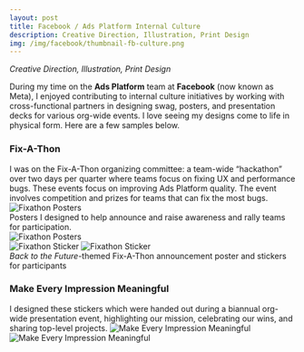 ```yaml
---
layout: post
title: Facebook / Ads Platform Internal Culture
description: Creative Direction, Illustration, Print Design
img: /img/facebook/thumbnail-fb-culture.png
---
```


<i>Creative Direction, Illustration, Print Design</i>

During my time on the <strong>Ads Platform</strong> team at <strong>Facebook</strong> (now known as Meta), I enjoyed contributing to internal culture initiatives by working with cross-functional partners in designing swag, posters, and presentation decks for various org-wide events. I love seeing my designs come to life in physical form. Here are a few samples below.

<h3> Fix-A-Thon </h3>
I was on the Fix-A-Thon organizing committee: a team-wide “hackathon” over two days per quarter where teams focus on fixing UX and performance bugs. These events focus on improving Ads Platform quality. The event involves competition and prizes for teams that can fix the most bugs.

<img class="col three" src="{{ site.baseurl }}/img/facebook/fixathon-mockup-3.png" alt="Fixathon Posters" title="Fixathon Posters"/>
<div class="col three caption">
Posters I designed to help announce and raise awareness and rally teams for participation.
</div>
<img class="col three" src="{{ site.baseurl }}/img/facebook/fixathon-mockup-1.png" alt="Fixathon Posters" title="Fixathon Posters"/>

<br>
<img class="col two" src="{{ site.baseurl }}/img/facebook/fixathon-sticker-1.png" alt="Fixathon Sticker" title="Fixathon Sticker"/>
<img class="col one" src="{{ site.baseurl }}/img/facebook/fixathon-sticker-3.png" alt="Fixathon Sticker" title="Fixathon Sticker"/>
<div class="col three caption">
<i>Back to the Future</i>-themed Fix-A-Thon announcement poster and stickers for participants</div>



<h3> Make Every Impression Meaningful </h3>
I designed these stickers which were handed out during a biannual org-wide presentation event, highlighting our mission, celebrating our wins, and sharing top-level projects.

<img class="col two" src="{{ site.baseurl }}/img/facebook/dpsticker.png" alt="Make Every Impression Meaningful" title="Make Every Impression Meaningful Sticker"/>
<img class="col one" src="{{ site.baseurl }}/img/facebook/dpsticker_0.png" alt="Make Every Impression Meaningful" title="Make Every Impression Meaningful Sticker"/>



